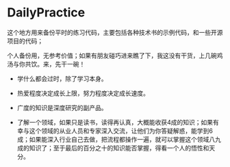 # DailyPractice

这个地方用来备份平时的练习代码，主要包括各种技术书的示例代码，和一些开源项目的代码；

个人备份用，无参考价值；如果有朋友碰巧进来瞧了下，我这没有干货，上几碗鸡汤与你共饮。来，先干一碗！

-  学什么都会过时，除了学习本身。

-  热爱程度决定成长上限，努力程度决定成长速度。

-  广度的知识是深度研究的副产品。

- 了解一个领域，如果只是读书，读得再认真，大概能收获4成的知识；如果有幸与这个领域的从业人员和专家深入交流，让他们为你答疑解惑，能学到6成；如果能深入行业自己去做，把流程都操作一遍，就可以掌握这个领域八九成的知识了；至于最后的百分之十的知识能否掌握，得看一个人的悟性和天分。

 




